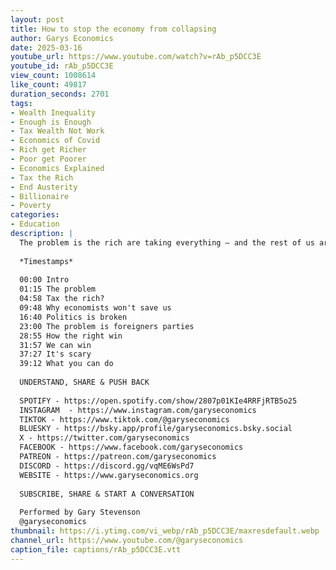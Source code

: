 ```yaml
---
layout: post
title: How to stop the economy from collapsing
author: Garys Economics
date: 2025-03-16
youtube_url: https://www.youtube.com/watch?v=rAb_p5DCC3E
youtube_id: rAb_p5DCC3E
view_count: 1008614
like_count: 49817
duration_seconds: 2701
tags:
- Wealth Inequality
- Enough is Enough
- Tax Wealth Not Work
- Economics of Covid
- Rich get Richer
- Poor get Poorer
- Economics Explained
- Tax the Rich
- End Austerity
- Billionaire
- Poverty
categories:
- Education
description: |
  The problem is the rich are taking everything – and the rest of us are being impoverished. But what's the solution, and how do we achieve it?
  
  *Timestamps*
  
  00:00 Intro
  01:15 The problem
  04:58 Tax the rich?
  09:48 Why economists won't save us
  16:40 Politics is broken
  23:00 The problem is foreigners parties
  28:55 How the right win
  31:57 We can win
  37:27 It's scary
  39:12 What you can do
  
  UNDERSTAND, SHARE & PUSH BACK
  
  SPOTIFY - https://open.spotify.com/show/2807p01KIe4RRFjRTB5o25
  INSTAGRAM  - https://www.instagram.com/garyseconomics
  TIKTOK - https://www.tiktok.com/@garyseconomics
  BLUESKY - https://bsky.app/profile/garyseconomics.bsky.social
  X - https://twitter.com/garyseconomics
  FACEBOOK - https://www.facebook.com/garyseconomics
  PATREON - https://patreon.com/garyseconomics
  DISCORD - https://discord.gg/vqME6WsPd7
  WEBSITE - https://www.garyseconomics.org
  
  SUBSCRIBE, SHARE & START A CONVERSATION
  
  Performed by Gary Stevenson
  @garyseconomics
thumbnail: https://i.ytimg.com/vi_webp/rAb_p5DCC3E/maxresdefault.webp
channel_url: https://www.youtube.com/@garyseconomics
caption_file: captions/rAb_p5DCC3E.vtt
---
```

